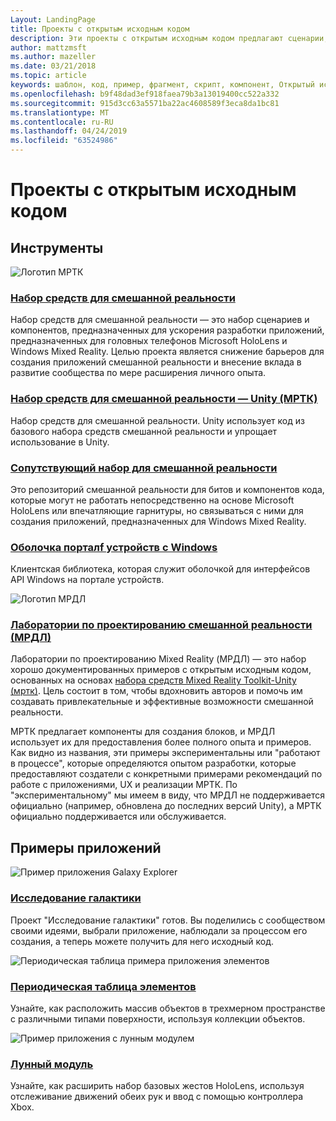 ```yaml
---
Layout: LandingPage
title: Проекты с открытым исходным кодом
description: Эти проекты с открытым исходным кодом предлагают сценарии, компоненты, примеры и примеры из разработки смешанной реальности в Майкрософт, которые помогут ускорить разработку смешанной реальности.
author: mattzmsft
ms.author: mazeller
ms.date: 03/21/2018
ms.topic: article
keywords: шаблон, код, пример, фрагмент, скрипт, компонент, Открытый исходный код, проект
ms.openlocfilehash: b9f48dad3ef918faea79b3a13019400cc522a332
ms.sourcegitcommit: 915d3cc63a5571ba22ac4608589f3eca8da1bc81
ms.translationtype: MT
ms.contentlocale: ru-RU
ms.lasthandoff: 04/24/2019
ms.locfileid: "63524986"
---
```

# <a name="open-source-projects"></a>Проекты с открытым исходным кодом

## <a name="tools"></a>Инструменты

![Логотип МРТК](images/MRTK_Logo_Rev.png)

### <a name="mixed-reality-toolkithttpsgithubcommicrosoftholotoolkit"></a>[Набор средств для смешанной реальности](https://github.com/microsoft/HoloToolkit)

Набор средств для смешанной реальности — это набор сценариев и компонентов, предназначенных для ускорения разработки приложений, предназначенных для головных телефонов Microsoft HoloLens и Windows Mixed Reality. Целью проекта является снижение барьеров для создания приложений смешанной реальности и внесение вклада в развитие сообщества по мере расширения личного опыта. 

### <a name="mixed-reality-toolkit---unity-mrtkhttpsgithubcommicrosoftholotoolkit-unity"></a>[Набор средств для смешанной реальности — Unity (МРТК)](https://github.com/microsoft/HoloToolkit-Unity)

Набор средств для смешанной реальности. Unity использует код из базового набора средств смешанной реальности и упрощает использование в Unity. 

### <a name="mixed-reality-companion-kithttpsgithubcommicrosofthololenscompanionkit"></a>[Сопутствующий набор для смешанной реальности](https://github.com/Microsoft/HoloLensCompanionKit)

Это репозиторий смешанной реальности для битов и компонентов кода, которые могут не работать непосредственно на основе Microsoft HoloLens или впечатляющие гарнитуры, но связываться с ними для создания приложений, предназначенных для Windows Mixed Reality. 

### <a name="windows-device-portal-wrapperhttpsgithubcommicrosoftwindowsdeviceportalwrapper"></a>[Оболочка порталf устройств с Windows](https://github.com/Microsoft/WindowsDevicePortalWrapper)

Клиентская библиотека, которая служит оболочкой для интерфейсов API Windows на портале устройств.

![Логотип МРДЛ](images/MRDL_Logo_Rev.png)

### <a name="mixed-reality-design-labs-mrdlhttpsgithubcommicrosoftmrdesignlabsunity"></a>[Лаборатории по проектированию смешанной реальности (МРДЛ)](https://github.com/Microsoft/MRDesignLabs_Unity)

Лаборатории по проектированию Mixed Reality (МРДЛ) — это набор хорошо документированных примеров с открытым исходным кодом, основанных на основах [набора средств Mixed Reality Toolkit-Unity (мртк)](https://github.com/microsoft/HoloToolkit-Unity). Цель состоит в том, чтобы вдохновить авторов и помочь им создавать привлекательные и эффективные возможности смешанной реальности.

МРТК предлагает компоненты для создания блоков, и МРДЛ использует их для предоставления более полного опыта и примеров. Как видно из названия, эти примеры экспериментальны или "работают в процессе", которые определяются опытом разработки, которые предоставляют создатели с конкретными примерами рекомендаций по работе с приложениями, UX и реализации МРТК. По "экспериментальному" мы имеем в виду, что МРДЛ не поддерживается официально (например, обновлена до последних версий Unity), а МРТК официально поддерживается или обслуживается.


## <a name="sample-apps"></a>Примеры приложений

![Пример приложения Galaxy Explorer](images/galaxyexplorer-tile.jpg)
### <a name="galaxy-explorergalaxy-explorermd"></a>[Исследование галактики](galaxy-explorer.md)

Проект "Исследование галактики" готов. Вы поделились с сообществом своими идеями, выбрали приложение, наблюдали за процессом его создания, а теперь можете получить для него исходный код. 

![Периодическая таблица примера приложения элементов](images/periodictableofelementsapp-tile.jpg)
### <a name="periodic-table-of-the-elementsperiodic-table-of-the-elementsmd"></a>[Периодическая таблица элементов](periodic-table-of-the-elements.md)

Узнайте, как расположить массив объектов в трехмерном пространстве с различными типами поверхности, используя коллекции объектов.

![Пример приложения с лунным модулем](images/lunar-module-tile.png)
### <a name="lunar-modulelunar-modulemd"></a>[Лунный модуль](lunar-module.md)

Узнайте, как расширить набор базовых жестов HoloLens, используя отслеживание движений обеих рук и ввод с помощью контроллера Xbox.





